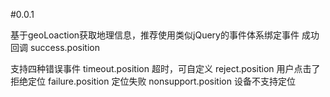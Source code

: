 #0.0.1

基于geoLoaction获取地理信息，推荐使用类似jQuery的事件体系绑定事件
成功回调
success.position

支持四种错误事件
timeout.position 超时，可自定义
reject.position 用户点击了拒绝定位
failure.position 定位失败
nonsupport.position 设备不支持定位